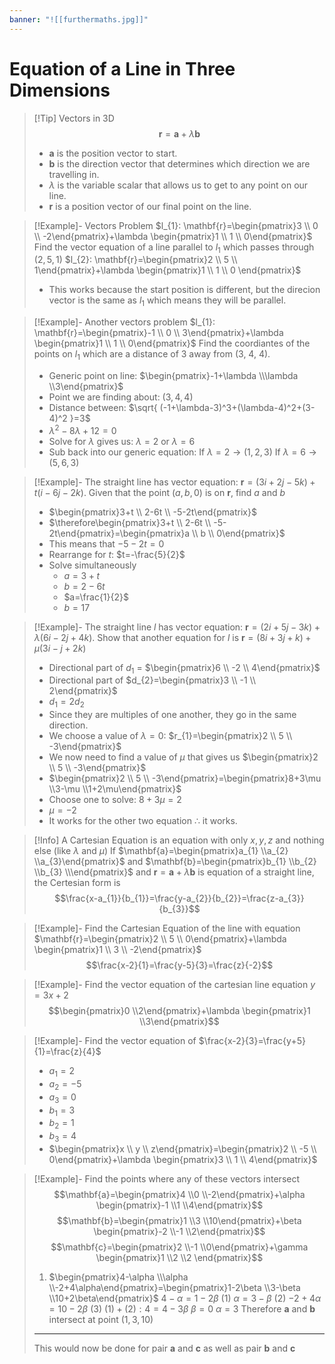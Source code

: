 ```yaml
---
banner: "![[furthermaths.jpg]]"
---
```

# Equation of a Line in Three Dimensions

> [!Tip] Vectors in 3D
> $$\mathbf{r}=\mathbf{a}+\lambda \mathbf{b}$$
> - $\mathbf{a}$ is the position vector to start.
> - $\mathbf{b}$ is the direction vector that determines which direction we are travelling in.
> - $\lambda$ is the variable scalar that allows us to get to any point on our line.
> - $\mathbf{r}$ is a position vector of our final point on the line.

> [!Example]- Vectors Problem
> $l_{1}: \mathbf{r}=\begin{pmatrix}3 \\ 0 \\ -2\end{pmatrix}+\lambda \begin{pmatrix}1 \\ 1 \\ 0\end{pmatrix}$
> Find the vector equation of a line parallel to $l_{1}$ which passes through $(2, 5, 1)$
> $l_{2}: \mathbf{r}=\begin{pmatrix}2 \\ 5 \\ 1\end{pmatrix}+\lambda \begin{pmatrix}1 \\ 1 \\ 0 \end{pmatrix}$
> - This works because the start position is different, but the direcion vector is the same as $l_{1}$ which means they will be parallel.

> [!Example]- Another vectors problem 
> $l_{1}: \mathbf{r}=\begin{pmatrix}-1 \\ 0 \\ 3\end{pmatrix}+\lambda \begin{pmatrix}1 \\ 1 \\ 0\end{pmatrix}$
> Find the coordiantes of the points on $l_{1}$ which are a distance of 3 away from (3, 4, 4).
> 
> - Generic point on line: $\begin{pmatrix}-1+\lambda \\\lambda \\3\end{pmatrix}$
> - Point we are finding about: $(3, 4, 4)$
> - Distance between: $\sqrt{ (-1+\lambda-3)^3+(\lambda-4)^2+(3-4)^2 }=3$
> - $\lambda^2-8\lambda+12=0$
> - Solve for $\lambda$ gives us: $\lambda=2$ or $\lambda=6$
> - Sub back into our generic equation: 
> 	  If $\lambda=2 \to (1,2,3)$
>	If $\lambda=6\to(5,6,3)$

> [!Example]- The straight line has vector equation: $\mathbf{r}=(3i+2j-5k)+t(i-6j-2k)$. Given that the point $(a,b,0)$ is on $\mathbf{r}$, find $a$ and $b$
> - $\begin{pmatrix}3+t \\ 2-6t \\ -5-2t\end{pmatrix}$
> - $\therefore\begin{pmatrix}3+t \\ 2-6t \\ -5-2t\end{pmatrix}=\begin{pmatrix}a \\ b \\ 0\end{pmatrix}$
> - This means that $-5-2t=0$
> - Rearrange for $t$: $t=-\frac{5}{2}$
> - Solve simultaneously
> 	- $a=3+t$
> 	- $b=2-6t$
> 	- $a=\frac{1}{2}$
> 	- $b=17$

> [!Example]- The straight line $l$ has vector equation: $\mathbf{r}=(2i+5j-3k)+\lambda(6i-2j+4k)$. Show that another equation for $l$ is $\mathbf{r}=(8i+3j+k)+\mu(3i-j+2k)$
> - Directional part of $d_{1}$ = $\begin{pmatrix}6 \\ -2 \\ 4\end{pmatrix}$
> - Directional part of $d_{2}=\begin{pmatrix}3 \\ -1 \\ 2\end{pmatrix}$
> - $d_{1}=2d_{2}$
> - Since they are multiples of one another, they go in the same direction.
> - We choose a value of $\lambda = 0$: $r_{1}=\begin{pmatrix}2 \\ 5 \\ -3\end{pmatrix}$
> - We now need to find a value of $\mu$ that gives us $\begin{pmatrix}2 \\ 5 \\ -3\end{pmatrix}$
> - $\begin{pmatrix}2 \\ 5 \\ -3\end{pmatrix}=\begin{pmatrix}8+3\mu \\3-\mu \\1+2\mu\end{pmatrix}$
> - Choose one to solve: $8+3\mu=2$
> - $\mu=-2$
> - It works for the other two equation $\therefore$ it works.

> [!Info] A Cartesian Equation is an equation with only $x, y, z$ and nothing else (like $\lambda$ and $\mu$)
> If $\mathbf{a}=\begin{pmatrix}a_{1} \\a_{2} \\a_{3}\end{pmatrix}$ and $\mathbf{b}=\begin{pmatrix}b_{1} \\b_{2} \\b_{3} \\\end{pmatrix}$ and $\mathbf{r}=\mathbf{a}+\lambda \mathbf{b}$ is equation of a straight line, the Certesian form is $$\frac{x-a_{1}}{b_{1}}=\frac{y-a_{2}}{b_{2}}=\frac{z-a_{3}}{b_{3}}$$

> [!Example]- Find the Cartesian Equation of the line with equation $\mathbf{r}=\begin{pmatrix}2 \\ 5 \\ 0\end{pmatrix}+\lambda \begin{pmatrix}1 \\ 3 \\ -2\end{pmatrix}$
> $$\frac{x-2}{1}=\frac{y-5}{3}=\frac{z}{-2}$$

> [!Example]- Find the vector equation of the cartesian line equation $y=3x+2$
> $$\begin{pmatrix}0 \\2\end{pmatrix}+\lambda \begin{pmatrix}1 \\3\end{pmatrix}$$

> [!Example]- Find the vector equation of $\frac{x-2}{3}=\frac{y+5}{1}=\frac{z}{4}$
> - $a_{1}=2$
> - $a_{2}=-5$
> - $a_{3}=0$
> - $b_{1}=3$
> - $b_{2}=1$
> - $b_{3}=4$
> - $\begin{pmatrix}x \\ y \\ z\end{pmatrix}=\begin{pmatrix}2 \\ -5 \\ 0\end{pmatrix}+\lambda \begin{pmatrix}3 \\ 1 \\ 4\end{pmatrix}$

> [!Example]- Find the points where any of these vectors intersect 
> $$\mathbf{a}=\begin{pmatrix}4 \\0 \\-2\end{pmatrix}+\alpha \begin{pmatrix}-1 \\1 \\4\end{pmatrix}$$
> $$\mathbf{b}=\begin{pmatrix}1 \\3 \\10\end{pmatrix}+\beta \begin{pmatrix}-2 \\-1 \\2\end{pmatrix}$$
> $$\mathbf{c}=\begin{pmatrix}2 \\-1 \\0\end{pmatrix}+\gamma \begin{pmatrix}1 \\2 \\2 \end{pmatrix}$$
> 
> 1. $\begin{pmatrix}4-\alpha \\\alpha \\-2+4\alpha\end{pmatrix}=\begin{pmatrix}1-2\beta \\3-\beta \\10+2\beta\end{pmatrix}$
> 	$4-\alpha=1-2\beta$ (1)
> 	$\alpha=3-\beta$ (2)
> 	$-2+4\alpha=10-2\beta$ (3)
> $(1)+(2): 4=4-3\beta$
> $\beta=0$
> $\alpha=3$
> Therefore $\mathbf{a}$ and $\mathbf{b}$ intersect at point $(1, 3, 10)$
> ---
> This would now be done for pair $\mathbf{a}$ and $\mathbf{c}$ as well as pair $\mathbf{b}$ and $\mathbf{c}$

